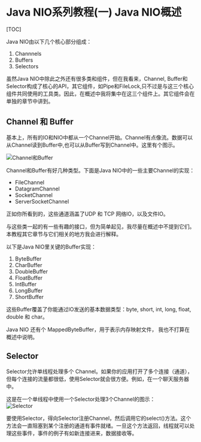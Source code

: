 # Java NIO系列教程(一) Java NIO概述  

[TOC]

Java NIO由以下几个核心部分组成：  

1. Channnels  
2. Buffers  
3. Selectors  

虽然Java NIO中除此之外还有很多类和组件，但在我看来，Channel, Buffer和Selector构成了核心的API，其它组件，如Pipe和FileLock,只不过是与这三个核心组件共同使用的工具类。因此，在概述中我将集中在这三个组件上。其它组件会在单独的章节中讲到。  

## Channel 和 Buffer  
基本上，所有的IO和NIO中都从一个Channel开始。Channel有点像流。数据可以从Channel读到Buffer中,也可以从Buffer写到Channel中。这里有个图示。  

 ![Channel和Buffer](https://xiaopohai-1253752427.cos.ap-chengdu.myqcloud.com/xiaopohai-blog/bc370e19gy1g7ned5km6sj209e06fweg.jpg)

Channel和Buffer有好几种类型。下面是Java NIO中的一些主要Channel的实现：  
+ FileChannel  
+ DatagramChannel  
+ SocketChannel  
+ ServerSocketChannel  

正如你所看到的，这些通道涵盖了UDP 和 TCP 网络IO，以及文件IO。  

与这些类一起的有一些有趣的接口，但为简单起见，我尽量在概述中不提到它们。本教程其它章节与它们相关的地方我会进行解释。  

以下是Java NIO里关键的Buffer实现：  
1. ByteBuffer  
2. CharBuffer  
3. DoubleBuffer  
4. FloatBuffer  
5. IntBuffer  
6. LongBuffer  
7. ShortBuffer  

这些Buffer覆盖了你能通过IO发送的基本数据类型：byte, short, int, long, float, double 和 char。  

Java NIO 还有个 MappedByteBuffer，用于表示内存映射文件， 我也不打算在概述中说明。  

## Selector  
Selector允许单线程处理多个 Channel。如果你的应用打开了多个连接（通道），但每个连接的流量都很低，使用Selector就会很方便。例如，在一个聊天服务器中。  


这是在一个单线程中使用一个Selector处理3个Channel的图示：  
![Selector](https://xiaopohai-1253752427.cos.ap-chengdu.myqcloud.com/xiaopohai-blog/bc370e19gy1g7nel8w5atj20bc08zq2w.jpg)

要使用Selector，得向Selector注册Channel，然后调用它的select()方法。这个方法会一直阻塞到某个注册的通道有事件就绪。一旦这个方法返回，线程就可以处理这些事件，事件的例子有如新连接进来，数据接收等。  

